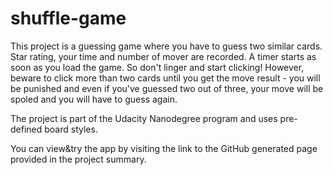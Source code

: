 # shuffle-game
This project is a guessing game where you have to guess two similar cards. Star rating, your time and number of mover are recorded.
A timer starts as soon as you load the game. So don't linger and start clicking!
However, beware to click more than two cards until you get the move result - you will be punished and even if you've guessed two out of three, your move will be spoled and you will have to guess again.

The project is part of the Udacity Nanodegree program and uses pre-defined board styles.

You can view&try the app by visiting the link to the GitHub generated page provided in the project summary.